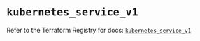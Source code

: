 # `kubernetes_service_v1`

Refer to the Terraform Registry for docs: [`kubernetes_service_v1`](https://registry.terraform.io/providers/hashicorp/kubernetes/2.37.1/docs/resources/service_v1).

